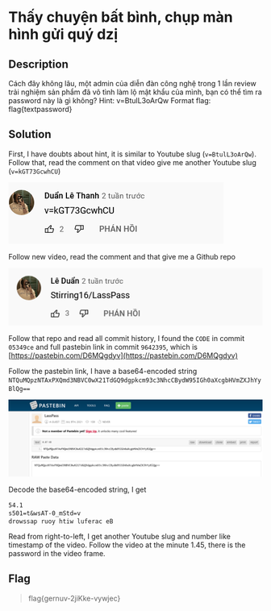 # Thấy chuyện bất bình, chụp màn hình gửi quý dzị

## Description

Cách đây không lâu, một admin của diễn đàn công nghệ trong 1 lần review trải nghiệm sản phẩm đã vô tình làm lộ mật khẩu của mình, bạn có thể tìm ra password này là gì không? Hint: v=BtulL3oArQw Format flag: flag{textpassword}

## Solution

First, I have doubts about hint, it is similar to Youtube slug (`v=BtulL3oArQw`). Follow that, read the comment on that video give me another Youtube slug (`v=kGT73GcwhCU`)

![password-youtube-v=BtulL3oArQw](images/password-youtube-v=BtulL3oArQw.png)

Follow new video, read the comment and that give me a Github repo

![password-youtube-v=kGT73GcwhCU](images/password-youtube-v=kGT73GcwhCU.png)

Follow that repo and read all commit history, I found the `CODE` in commit `05349ce` and full pastebin link in commit `9642395`, which is [https://pastebin.com/D6MQgdyv](https://pastebin.com/D6MQgdyv)

Follow the pastebin link, I have a base64-encoded string `NTQuMQpzNTAxPXQmd3NBVC0wX21TdGQ9dgpkcm93c3NhcCBydW95IGh0aXcgbHVmZXJhYyBlQg==`

![password-pastebin](images/password-pastebin.png)

Decode the base64-encoded string, I get 

```
54.1
s501=t&wsAT-0_mStd=v
drowssap ruoy htiw luferac eB
```

Read from right-to-left, I get another Youtube slug and number like timestamp of the video. Follow the video at the minute 1.45, there is the password in the video frame.

## Flag

> flag{gernuv-2jiKke-vywjec}